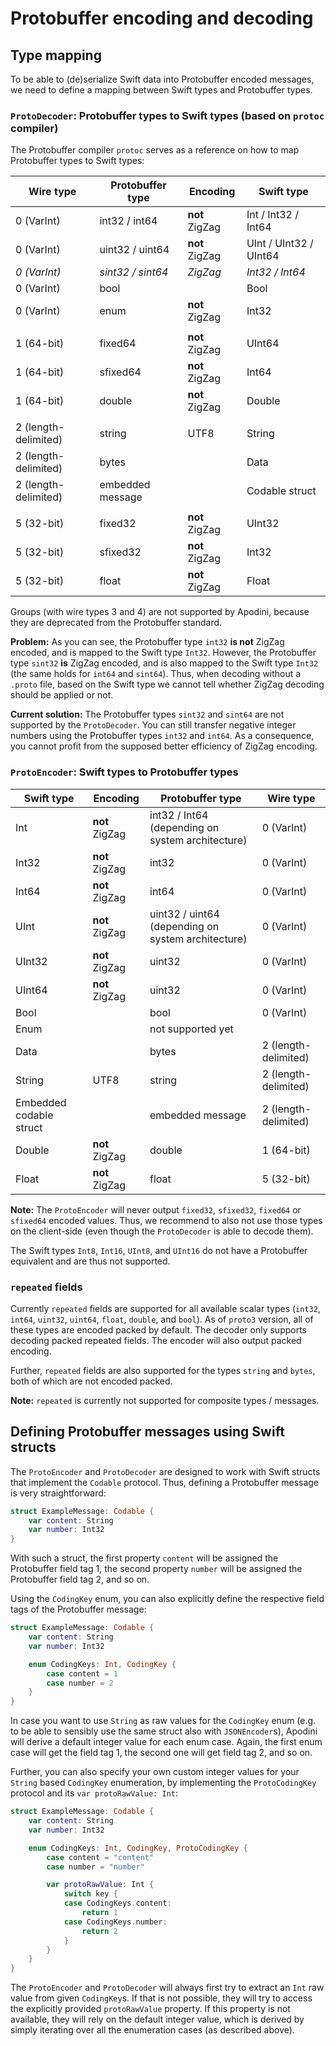 #  Protobuffer encoding  and decoding

## Type mapping
To be able to (de)serialize Swift data into Protobuffer encoded messages, we need to define a mapping between Swift types and Protobuffer types.

### `ProtoDecoder`: Protobuffer types to Swift types (based on `protoc` compiler)
The Protobuffer compiler `protoc` serves as a reference on how to map Protobuffer types to Swift types:

| Wire type | Protobuffer type | Encoding | Swift type |
|-|-|-|-|
| 0 (VarInt) | int32 / int64    | **not** ZigZag    | Int / Int32 / Int64     |
| 0 (VarInt) | uint32 / uint64  | **not** ZigZag    | UInt / UInt32 / UInt64   |
| *0 (VarInt)* | *sint32 / sint64* | *ZigZag*       | *Int32 / Int64*   |
| 0 (VarInt) | bool             |                   | Bool              |
| 0 (VarInt) | enum             | **not** ZigZag    | Int32             |
|||||
| 1 (64-bit) | fixed64          | **not** ZigZag    | UInt64            |
| 1 (64-bit) | sfixed64         | **not** ZigZag    | Int64             |
| 1 (64-bit) | double           | **not** ZigZag    | Double            |
|||||
| 2 (length-delimited) | string | UTF8              | String            |
| 2 (length-delimited) | bytes  |                   | Data              |
| 2 (length-delimited) | embedded message |         | Codable struct    |
|||||
| 5 (32-bit) | fixed32          | **not** ZigZag    | UInt32            |
| 5 (32-bit) | sfixed32         | **not** ZigZag    | Int32             |
| 5 (32-bit) | float            | **not** ZigZag    | Float             |

Groups (with wire types 3 and 4) are not supported by Apodini, because they are deprecated from the Protobuffer standard.

**Problem:** As you can see, the Protobuffer type `int32` **is not** ZigZag encoded, and is mapped to the Swift type `Int32`. However, the Protobuffer type `sint32` **is** ZigZag encoded, and is also mapped to the Swift type `Int32` (the same holds for `int64` and `sint64`). Thus, when decoding without a `.proto` file, based on the Swift type we cannot tell whether ZigZag decoding should be applied or not.

**Current solution:** The Protobuffer types `sint32` and `sint64` are not supported by the `ProtoDecoder`. You can still transfer negative integer numbers using the Protobuffer types `int32` and `int64`. As a consequence, you cannot profit from the supposed better efficiency of ZigZag encoding.

### `ProtoEncoder`: Swift types to Protobuffer types

| Swift type | Encoding | Protobuffer type | Wire type |
|-|-|-|-|
| Int     | **not** ZigZag    | int32 / Int64 (depending on system architecture) | 0 (VarInt) |
| Int32     | **not** ZigZag    | int32     | 0 (VarInt) |
| Int64     | **not** ZigZag    | int64     | 0 (VarInt) |
| UInt      | **not** ZigZag    | uint32 / uint64 (depending on system architecture) | 0 (VarInt) |
| UInt32    | **not** ZigZag    | uint32    | 0 (VarInt) |
| UInt64    | **not** ZigZag    | uint32    | 0 (VarInt) |
| Bool      |                   | bool      | 0 (VarInt) |
| Enum      |  | not supported yet | |
| Data      |                   | bytes     | 2 (length-delimited) |
| String    | UTF8              | string    | 2 (length-delimited) |
| Embedded codable struct |     | embedded message | 2 (length-delimited) |
| Double    | **not** ZigZag    | double    | 1 (64-bit) |
| Float     | **not** ZigZag    | float     | 5 (32-bit) |

**Note:** The `ProtoEncoder` will never output `fixed32`, `sfixed32`, `fixed64` or `sfixed64` encoded values. Thus, we recommend to also not use those types on the client-side (even though the `ProtoDecoder` is able to decode them).

The Swift types `Int8`, `Int16`, `UInt8`, and `UInt16` do not have a Protobuffer equivalent and are thus not supported.

### `repeated` fields
Currently `repeated` fields are supported for all available scalar types (`int32`, `int64`, `uint32`, `uint64`, `float`, `double`, and `bool`). As of `proto3` version, all of these types are encoded packed by default. The decoder only supports decoding packed repeated fields. The encoder will also output packed encoding.

Further, `repeated` fields are also supported for the types `string` and `bytes`, both of which are not encoded packed.

**Note:** `repeated` is currently not supported for composite types / messages.


## Defining Protobuffer messages using Swift structs
The `ProtoEncoder` and `ProtoDecoder` are designed to work with Swift structs that implement the `Codable` protocol. Thus, defining a Protobuffer message is very straightforward:
```swift
struct ExampleMessage: Codable {
    var content: String
    var number: Int32
}
```
With such a struct, the first property `content` will be assigned the Protobuffer field tag 1, the second property `number` will be assigned the Protobuffer field tag 2, and so on.

Using the `CodingKey` enum, you can also explicitly define the respective field tags of the Protobuffer message:
```swift
struct ExampleMessage: Codable {
    var content: String
    var number: Int32

    enum CodingKeys: Int, CodingKey {
        case content = 1
        case number = 2
    }
}
```

In case you want to use `String` as raw values for the `CodingKey` enum (e.g. to be able to sensibly use the same struct also with `JSONEncoder`s), Apodini will derive a default integer value for each enum case. Again, the first enum case will get the field tag 1, the second one will get field tag 2, and so on.

Further, you can also specify your own custom integer values for your `String` based `CodingKey` enumeration, by implementing the `ProtoCodingKey` protocol and its `var protoRawValue: Int`:

```swift
struct ExampleMessage: Codable {
    var content: String
    var number: Int32

    enum CodingKeys: Int, CodingKey, ProtoCodingKey {
        case content = "content"
        case number = "number"

        var protoRawValue: Int {
            switch key {
            case CodingKeys.content:
                return 1
            case CodingKeys.number:
                return 2
            }
        }
    }
}
```

The `ProtoEncoder` and `ProtoDecoder` will always first try to extract an `Int` raw value from given `CodingKey`s. If that is not possible, they will try to access the explicitly provided `protoRawValue` property. If this property is not available, they will rely on the default integer value, which is derived by simply iterating over all the enumeration cases (as described above).